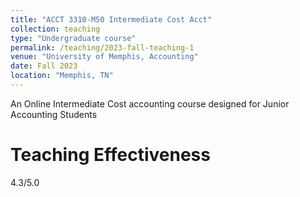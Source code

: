 ```yaml
---
title: "ACCT 3310-M50 Intermediate Cost Acct"
collection: teaching
type: "Undergraduate course"
permalink: /teaching/2023-fall-teaching-1
venue: "University of Memphis, Accounting"
date: Fall 2023
location: "Memphis, TN"
---
```


An Online Intermediate Cost accounting course designed for Junior Accounting Students

Teaching Effectiveness
======
4.3/5.0

